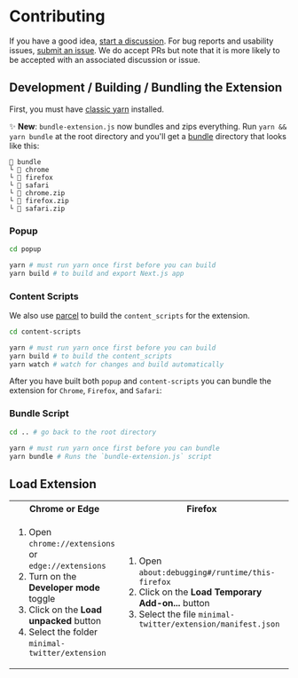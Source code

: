 # Contributing

If you have a good idea, [start a discussion](https://github.com/typefully/minimal-twitter/discussions/new?category=ideas). For bug reports and usability issues, [submit an issue](https://github.com/typefully/minimal-twitter/issues/new). We do accept PRs but note that it is more likely to be accepted with an associated discussion or issue.

## Development / Building / Bundling the Extension

First, you must have [classic yarn](https://classic.yarnpkg.com/lang/en/docs/install/#mac-stable) installed.

✨ **New**: `bundle-extension.js` now bundles and zips everything. Run `yarn && yarn bundle` at the root directory and you'll get a [bundle](../bundle) directory that looks like this:

```
📂 bundle
└ 📁 chrome
└ 📁 firefox
└ 📁 safari
└ 📄 chrome.zip
└ 📄 firefox.zip
└ 📄 safari.zip
```

### Popup

```sh
cd popup
```

```sh
yarn # must run yarn once first before you can build
yarn build # to build and export Next.js app
```

### Content Scripts

We also use [parcel](https://parceljs.org) to build the `content_scripts` for the extension.

```sh
cd content-scripts
```

```sh
yarn # must run yarn once first before you can build
yarn build # to build the content_scripts
yarn watch # watch for changes and build automatically
```

After you have built both `popup` and `content-scripts` you can bundle the extension for `Chrome`, `Firefox`, and `Safari`:

### Bundle Script

```sh
cd .. # go back to the root directory
```

```sh
yarn # must run yarn once first before you can bundle
yarn bundle # Runs the `bundle-extension.js` script
```

## Load Extension

<table>
	<tr>
		<th>Chrome or Edge</th>
		<th>Firefox</th>
		<th>Safari</th>
	</tr>
	<tr>
		<td width="33.33%">
			<ol>
				<li>Open <code>chrome://extensions</code> or <code>edge://extensions</code></li>
        <li>Turn on the <strong>Developer mode</strong> toggle</li>
				<li>Click on the <strong>Load unpacked</strong> button</li>
				<li>Select the folder <code>minimal-twitter/extension</code></li>
			</ol>
		</td>
		<td width="33.33%">
			<ol>
				<li>Open <code>about:debugging#/runtime/this-firefox</code></li>
				<li>Click on the <strong>Load Temporary Add-on...</strong> button</li>
				<li>Select the file <code>minimal-twitter/extension/manifest.json</code></li>
			</ol>
		</td>
      <td width="33.33%">
			<ol>
				<li>Open <code>bundle/safari/Minimal Theme for Twitter/Minimal Theme for Twitter.xcodeproj</code>
        </li>
				<li>Click the Play button in Xcode ("start the active scheme")</li>
				<li><a href="https://developer.apple.com/documentation/safariservices/safari_web_extensions/running_your_safari_web_extension#3744467">Configure Safari in macOS to run unsigned extensions</a></li>
			</ol>
		</td>
	</tr>
</table>
